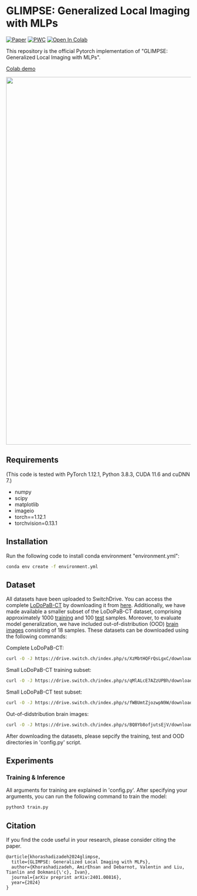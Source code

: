 # GLIMPSE: Generalized Local Imaging with MLPs

[![Paper](https://img.shields.io/badge/arxiv-report-red)](https://arxiv.org/abs/2401.00816)
[![PWC](https://img.shields.io/badge/PWC-report-blue)](https://paperswithcode.com/paper/glimpse-generalized-local-imaging-with-mlps)
[![Open In Colab](https://colab.research.google.com/assets/colab-badge.svg)](https://colab.research.google.com/drive/1f_YvD9WwKHN1NojIOC-HHGXAT4VgQHkz?usp=sharing)

This repository is the official Pytorch implementation of "GLIMPSE: Generalized Local Imaging with MLPs". 

[Colab demo](https://colab.research.google.com/drive/1f_YvD9WwKHN1NojIOC-HHGXAT4VgQHkz?usp=sharing)


<p float="center">
<img src="figures/glimpse.png" width="1000">
</p>


## Requirements
(This code is tested with PyTorch 1.12.1, Python 3.8.3, CUDA 11.6 and cuDNN 7.)
- numpy
- scipy
- matplotlib
- imageio
- torch==1.12.1
- torchvision=0.13.1

## Installation

Run the following code to install conda environment "environment.yml":
```sh
conda env create -f environment.yml
```

## Dataset
All datasets have been uploaded to SwitchDrive. You can access the complete [LoDoPaB-CT](https://www.nature.com/articles/s41597-021-00893-z) by downloading it from [here](https://drive.switch.ch/index.php/s/XzMbtHQFrQsLgxC). Additionally, we have made available a smaller subset of the LoDoPaB-CT dataset, comprising approximately 1000 [training](https://drive.switch.ch/index.php/s/qMlALcE7AZzUPBh) and 100 [test](https://drive.switch.ch/index.php/s/fWBUmtZjozwpN9W) samples. Moreover, to evaluate model generalization, we have included out-of-distribution (OOD) [brain images](https://drive.switch.ch/index.php/s/BQ8Yb8ofjutsEjV) consisting of 18 samples. These datasets can be downloaded using the following commands:

Complete LoDoPaB-CT:
```sh
curl -O -J https://drive.switch.ch/index.php/s/XzMbtHQFrQsLgxC/download
```

Small LoDoPaB-CT training subset:
```sh
curl -O -J https://drive.switch.ch/index.php/s/qMlALcE7AZzUPBh/download
```

Small LoDoPaB-CT test subset:
```sh
curl -O -J https://drive.switch.ch/index.php/s/fWBUmtZjozwpN9W/download
```

Out-of-didstribution brain images:
```sh
curl -O -J https://drive.switch.ch/index.php/s/BQ8Yb8ofjutsEjV/download
```
After downloading the datasets, please sepcify the training, test and OOD directories in 'config.py' script.

## Experiments
### Training & Inference
All arguments for training are explained in 'config.py'. After specifying your arguments, you can run the following command to train the model:
```sh
python3 train.py 
```


## Citation
If you find the code useful in your research, please consider citing the paper.

```
@article{khorashadizadeh2024glimpse,
  title={GLIMPSE: Generalized Local Imaging with MLPs},
  author={Khorashadizadeh, AmirEhsan and Debarnot, Valentin and Liu, Tianlin and Dokmani{\'c}, Ivan},
  journal={arXiv preprint arXiv:2401.00816},
  year={2024}
}
```

